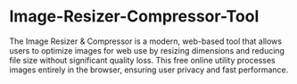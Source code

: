 # Image-Resizer-Compressor-Tool
The Image Resizer &amp; Compressor is a modern, web-based tool that allows users to optimize images for web use by resizing dimensions and reducing file size without significant quality loss. This free online utility processes images entirely in the browser, ensuring user privacy and fast performance.
